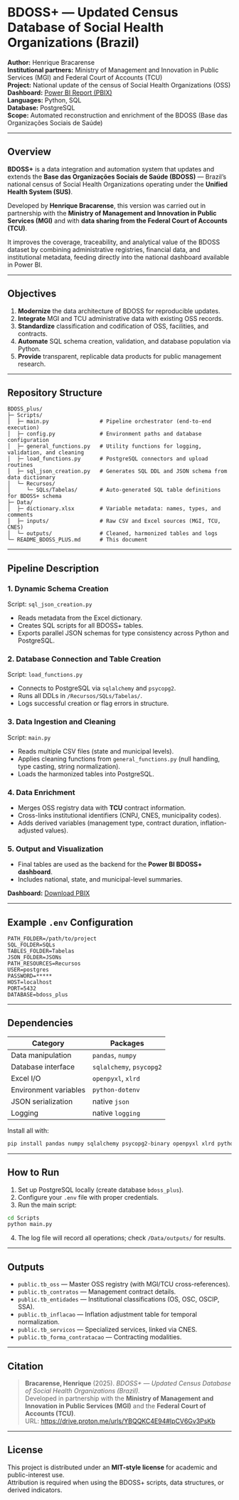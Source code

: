 # BDOSS+ — Updated Census Database of Social Health Organizations (Brazil)

**Author:** Henrique Bracarense  
**Institutional partners:** Ministry of Management and Innovation in Public Services (MGI) and Federal Court of Accounts (TCU)  
**Project:** National update of the census of Social Health Organizations (OSS)  
**Dashboard:** [Power BI Report (PBIX)](https://drive.proton.me/urls/YBQQKC4E94#IpCV6Gv3PsKb)  
**Languages:** Python, SQL  
**Database:** PostgreSQL  
**Scope:** Automated reconstruction and enrichment of the BDOSS (Base das Organizações Sociais de Saúde)

---

## Overview

**BDOSS+** is a data integration and automation system that updates and extends the **Base das Organizações Sociais de Saúde (BDOSS)** — Brazil’s national census of Social Health Organizations operating under the **Unified Health System (SUS)**.  

Developed by **Henrique Bracarense**, this version was carried out in partnership with the **Ministry of Management and Innovation in Public Services (MGI)** and with **data sharing from the Federal Court of Accounts (TCU)**.  

It improves the coverage, traceability, and analytical value of the BDOSS dataset by combining administrative registries, financial data, and institutional metadata, feeding directly into the national dashboard available in Power BI.

---

## Objectives

1. **Modernize** the data architecture of BDOSS for reproducible updates.  
2. **Integrate** MGI and TCU administrative data with existing OSS records.  
3. **Standardize** classification and codification of OSS, facilities, and contracts.  
4. **Automate** SQL schema creation, validation, and database population via Python.  
5. **Provide** transparent, replicable data products for public management research.

---

## Repository Structure

```
BDOSS_plus/
├─ Scripts/
│  ├─ main.py                # Pipeline orchestrator (end-to-end execution)
│  ├─ config.py              # Environment paths and database configuration
│  ├─ general_functions.py   # Utility functions for logging, validation, and cleaning
│  ├─ load_functions.py      # PostgreSQL connectors and upload routines
│  ├─ sql_json_creation.py   # Generates SQL DDL and JSON schema from data dictionary
│  └─ Recursos/
│     └─ SQLs/Tabelas/       # Auto-generated SQL table definitions for BDOSS+ schema
├─ Data/
│  ├─ dictionary.xlsx        # Variable metadata: names, types, and comments
│  ├─ inputs/                # Raw CSV and Excel sources (MGI, TCU, CNES)
│  └─ outputs/               # Cleaned, harmonized tables and logs
└─ README_BDOSS_PLUS.md      # This document
```

---

## Pipeline Description

### **1. Dynamic Schema Creation**
Script: `sql_json_creation.py`

- Reads metadata from the Excel dictionary.
- Creates SQL scripts for all BDOSS+ tables.
- Exports parallel JSON schemas for type consistency across Python and PostgreSQL.

### **2. Database Connection and Table Creation**
Script: `load_functions.py`

- Connects to PostgreSQL via `sqlalchemy` and `psycopg2`.
- Runs all DDLs in `/Recursos/SQLs/Tabelas/`.
- Logs successful creation or flag errors in structure.

### **3. Data Ingestion and Cleaning**
Script: `main.py`

- Reads multiple CSV files (state and municipal levels).  
- Applies cleaning functions from `general_functions.py` (null handling, type casting, string normalization).  
- Loads the harmonized tables into PostgreSQL.

### **4. Data Enrichment**
- Merges OSS registry data with **TCU** contract information.  
- Cross-links institutional identifiers (CNPJ, CNES, municipality codes).  
- Adds derived variables (management type, contract duration, inflation-adjusted values).

### **5. Output and Visualization**
- Final tables are used as the backend for the **Power BI BDOSS+ dashboard**.  
- Includes national, state, and municipal-level summaries.  

**Dashboard:** [Download PBIX](https://drive.proton.me/urls/YBQQKC4E94#IpCV6Gv3PsKb)

---

## Example `.env` Configuration

```
PATH_FOLDER=/path/to/project
SQL_FOLDER=SQLs
TABLES_FOLDER=Tabelas
JSON_FOLDER=JSONs
PATH_RESOURCES=Recursos
USER=postgres
PASSWORD=*****
HOST=localhost
PORT=5432
DATABASE=bdoss_plus
```

---

## Dependencies

| Category | Packages |
|-----------|-----------|
| Data manipulation | `pandas`, `numpy` |
| Database interface | `sqlalchemy`, `psycopg2` |
| Excel I/O | `openpyxl`, `xlrd` |
| Environment variables | `python-dotenv` |
| JSON serialization | native `json` |
| Logging | native `logging` |

Install all with:

```bash
pip install pandas numpy sqlalchemy psycopg2-binary openpyxl xlrd python-dotenv
```

---

## How to Run

1. Set up PostgreSQL locally (create database `bdoss_plus`).  
2. Configure your `.env` file with proper credentials.  
3. Run the main script:

```bash
cd Scripts
python main.py
```

4. The log file will record all operations; check `/Data/outputs/` for results.

---

## Outputs

- `public.tb_oss` — Master OSS registry (with MGI/TCU cross-references).  
- `public.tb_contratos` — Management contract details.  
- `public.tb_entidades` — Institutional classifications (OS, OSC, OSCIP, SSA).  
- `public.tb_inflacao` — Inflation adjustment table for temporal normalization.  
- `public.tb_servicos` — Specialized services, linked via CNES.  
- `public.tb_forma_contratacao` — Contracting modalities.  

---

## Citation

> **Bracarense, Henrique** (2025). *BDOSS+ — Updated Census Database of Social Health Organizations (Brazil).*  
> Developed in partnership with the **Ministry of Management and Innovation in Public Services (MGI)** and the **Federal Court of Accounts (TCU)**.  
> URL: https://drive.proton.me/urls/YBQQKC4E94#IpCV6Gv3PsKb

---

## License

This project is distributed under an **MIT-style license** for academic and public-interest use.  
Attribution is required when using the BDOSS+ scripts, data structures, or derived indicators.
